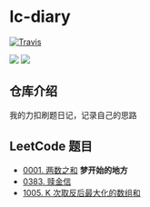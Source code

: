# lc-diary

[![Travis](https://img.shields.io/badge/language-Python-red.svg)]()

[![](https://img.shields.io/badge/LeetCode-力扣-blueviolet)](https://leetcode-cn.com/u/qwer2077/)
[![](https://img.shields.io/badge/bilibili-哔哩哔哩-ff69b4)](https://space.bilibili.com/40161148)

## 仓库介绍
我的力扣刷题日记，记录自己的思路

## LeetCode 题目
- [0001. 两数之和](./problems/0001-Two-Sum/README.md)  **梦开始的地方**
- [0383. 赎金信](./problems/0383-Ransom-Note/README.md)
- [1005. K 次取反后最大化的数组和](./problems/1005-Maximize-Sum-Of-Array-After-K-Negations/README.md)

